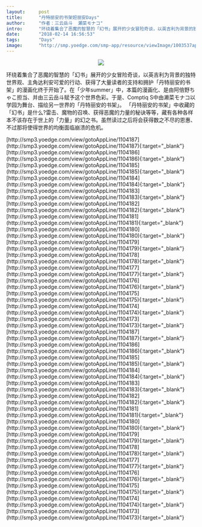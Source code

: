```yaml
---
layout:     post
title:      "丹特丽安的书架妲丽安Days"
author:     "作者：三云岳斗  瀬菜モナコ"
intro:      "环绕着集合了恶魔的智慧的「幻书」展开的少女冒险奇谈，以英吉利为背景的独特世界观、主角达利安可爱的行动、获得了大量读者的支持和拥护「丹特丽安的书架」的漫画化终于开始了。在「少年summer」中，本篇的漫画化、是由阿倍野ちゃこ担当、并由三云岳斗赋予这个世界色彩。于是、Comptiq S中由濑菜モナコ以学园为舞台、描绘另一世界的「丹特丽安的书架」。 「丹特丽安的书架」中收藏的「幻书」是什么?雷击、魔物的召唤、获得恶魔的力量的秘诀等等，藏有各种各样本不该存在于世上的「力量」的幻之书。虽然读过之后将会获得数之不尽的恩惠、不过那将使得世界的均衡面临崩溃的危机。"
date:       "2018-02-14 16:56:53"
tags:       "Days"
image:      "http://smp.yoedge.com/smp-app/resource/viewImage/1003537appline.png"
---
```

<div style="text-align: center">
<p><img src="http://smp.yoedge.com/smp-app/resource/viewImage/1003537appline.png"/></p>
</div>
<p class="post-meta">
<span>环绕着集合了恶魔的智慧的「幻书」展开的少女冒险奇谈，以英吉利为背景的独特世界观、主角达利安可爱的行动、获得了大量读者的支持和拥护「丹特丽安的书架」的漫画化终于开始了。在「少年summer」中，本篇的漫画化、是由阿倍野ちゃこ担当、并由三云岳斗赋予这个世界色彩。于是、Comptiq S中由濑菜モナコ以学园为舞台、描绘另一世界的「丹特丽安的书架」。 「丹特丽安的书架」中收藏的「幻书」是什么?雷击、魔物的召唤、获得恶魔的力量的秘诀等等，藏有各种各样本不该存在于世上的「力量」的幻之书。虽然读过之后将会获得数之不尽的恩惠、不过那将使得世界的均衡面临崩溃的危机。</span>
</p>
[http://smp3.yoedge.com/view/gotoAppLine/1104187](http://smp3.yoedge.com/view/gotoAppLine/1104187){:target="_blank"}
[http://smp3.yoedge.com/view/gotoAppLine/1104186](http://smp3.yoedge.com/view/gotoAppLine/1104186){:target="_blank"}
[http://smp3.yoedge.com/view/gotoAppLine/1104185](http://smp3.yoedge.com/view/gotoAppLine/1104185){:target="_blank"}
[http://smp3.yoedge.com/view/gotoAppLine/1104184](http://smp3.yoedge.com/view/gotoAppLine/1104184){:target="_blank"}
[http://smp3.yoedge.com/view/gotoAppLine/1104183](http://smp3.yoedge.com/view/gotoAppLine/1104183){:target="_blank"}
[http://smp3.yoedge.com/view/gotoAppLine/1104182](http://smp3.yoedge.com/view/gotoAppLine/1104182){:target="_blank"}
[http://smp3.yoedge.com/view/gotoAppLine/1104181](http://smp3.yoedge.com/view/gotoAppLine/1104181){:target="_blank"}
[http://smp3.yoedge.com/view/gotoAppLine/1104180](http://smp3.yoedge.com/view/gotoAppLine/1104180){:target="_blank"}
[http://smp3.yoedge.com/view/gotoAppLine/1104179](http://smp3.yoedge.com/view/gotoAppLine/1104179){:target="_blank"}
[http://smp3.yoedge.com/view/gotoAppLine/1104178](http://smp3.yoedge.com/view/gotoAppLine/1104178){:target="_blank"}
[http://smp3.yoedge.com/view/gotoAppLine/1104177](http://smp3.yoedge.com/view/gotoAppLine/1104177){:target="_blank"}
[http://smp3.yoedge.com/view/gotoAppLine/1104176](http://smp3.yoedge.com/view/gotoAppLine/1104176){:target="_blank"}
[http://smp3.yoedge.com/view/gotoAppLine/1104175](http://smp3.yoedge.com/view/gotoAppLine/1104175){:target="_blank"}
[http://smp3.yoedge.com/view/gotoAppLine/1104174](http://smp3.yoedge.com/view/gotoAppLine/1104174){:target="_blank"}
[http://smp3.yoedge.com/view/gotoAppLine/1104173](http://smp3.yoedge.com/view/gotoAppLine/1104173){:target="_blank"}
[http://smp3.yoedge.com/view/gotoAppLine/1104187](http://smp3.yoedge.com/view/gotoAppLine/1104187){:target="_blank"}
[http://smp3.yoedge.com/view/gotoAppLine/1104186](http://smp3.yoedge.com/view/gotoAppLine/1104186){:target="_blank"}
[http://smp3.yoedge.com/view/gotoAppLine/1104185](http://smp3.yoedge.com/view/gotoAppLine/1104185){:target="_blank"}
[http://smp3.yoedge.com/view/gotoAppLine/1104184](http://smp3.yoedge.com/view/gotoAppLine/1104184){:target="_blank"}
[http://smp3.yoedge.com/view/gotoAppLine/1104183](http://smp3.yoedge.com/view/gotoAppLine/1104183){:target="_blank"}
[http://smp3.yoedge.com/view/gotoAppLine/1104182](http://smp3.yoedge.com/view/gotoAppLine/1104182){:target="_blank"}
[http://smp3.yoedge.com/view/gotoAppLine/1104181](http://smp3.yoedge.com/view/gotoAppLine/1104181){:target="_blank"}
[http://smp3.yoedge.com/view/gotoAppLine/1104180](http://smp3.yoedge.com/view/gotoAppLine/1104180){:target="_blank"}
[http://smp3.yoedge.com/view/gotoAppLine/1104179](http://smp3.yoedge.com/view/gotoAppLine/1104179){:target="_blank"}
[http://smp3.yoedge.com/view/gotoAppLine/1104178](http://smp3.yoedge.com/view/gotoAppLine/1104178){:target="_blank"}
[http://smp3.yoedge.com/view/gotoAppLine/1104177](http://smp3.yoedge.com/view/gotoAppLine/1104177){:target="_blank"}
[http://smp3.yoedge.com/view/gotoAppLine/1104176](http://smp3.yoedge.com/view/gotoAppLine/1104176){:target="_blank"}
[http://smp3.yoedge.com/view/gotoAppLine/1104175](http://smp3.yoedge.com/view/gotoAppLine/1104175){:target="_blank"}
[http://smp3.yoedge.com/view/gotoAppLine/1104174](http://smp3.yoedge.com/view/gotoAppLine/1104174){:target="_blank"}
[http://smp3.yoedge.com/view/gotoAppLine/1104173](http://smp3.yoedge.com/view/gotoAppLine/1104173){:target="_blank"}


